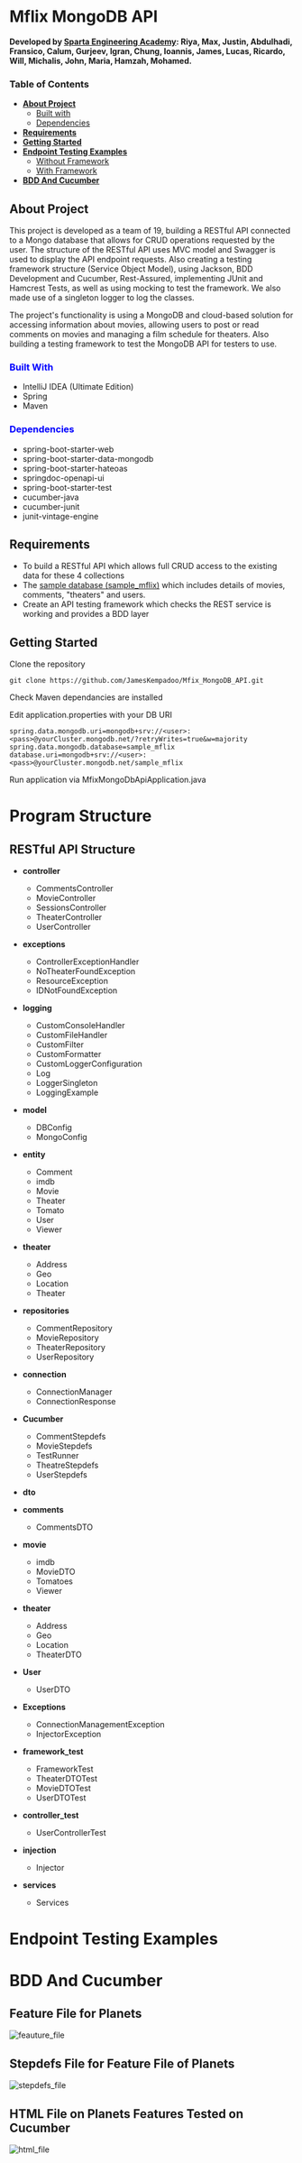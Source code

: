 # Mflix MongoDB API
**Developed by <ins>Sparta Engineering Academy</ins>: 
Riya, 
Max,
Justin,
Abdulhadi,
Fransico,
Calum,
Gurjeev,
Igran,
Chung,
Ioannis,
James,
Lucas,
Ricardo,
Will,
Michalis,
John,
Maria,
Hamzah,
Mohamed.**

### **Table of Contents**
* [**About Project**](#about-project)
    * [Built with](#built-with)
    * [Dependencies](#dependencies)
* [**Requirements**](#requirements)
* [**Getting Started**](#getting-started)
* [**Endpoint Testing Examples**](#endpoints)
    * [Without Framework](#without-framework)
    * [With Framework](#with-framework)
* [**BDD And Cucumber**](#bdd-and-cucumber)

## About Project


This project is developed as a team of 19, building a RESTful API connected to a Mongo database that allows for CRUD operations requested by the user. The structure of the 
RESTful API uses MVC model and Swagger is used to display the API endpoint requests.
Also creating a testing framework structure (Service Object Model), using Jackson,
BDD Development and Cucumber, Rest-Assured, implementing JUnit and Hamcrest Tests, as well as using mocking to test the framework. We also
made use of a singleton logger to log the classes.

The project's functionality is using a MongoDB and cloud-based solution for accessing information about movies,
allowing users to post or read comments on movies and managing a film schedule for theaters. Also building a testing framework to test the MongoDB API for testers to use.




### <span style="color: blue;">**Built With**</span>

* IntelliJ IDEA (Ultimate Edition)
* Spring
* Maven
### <span style="color: blue;">**Dependencies**</span>

* spring-boot-starter-web
* spring-boot-starter-data-mongodb
* spring-boot-starter-hateoas
* springdoc-openapi-ui
* spring-boot-starter-test
* cucumber-java
* cucumber-junit
* junit-vintage-engine

## Requirements

* To build a RESTful API which allows full CRUD access to the existing data for these 4 collections
* The [sample database (sample_mflix)](https://www.mongodb.com/docs/atlas/sample-data/sample-mflix/) which includes details of movies, comments, "theaters" and users.
* Create an API testing framework which checks the REST service is working and provides a BDD layer



## Getting Started

Clone the repository
```
git clone https://github.com/JamesKempadoo/Mfix_MongoDB_API.git
```
Check Maven dependancies are installed

Edit application.properties with your DB URI
```
spring.data.mongodb.uri=mongodb+srv://<user>:<pass>@yourCluster.mongodb.net/?retryWrites=true&w=majority
spring.data.mongodb.database=sample_mflix
database.uri=mongodb+srv://<user>:<pass>@yourCluster.mongodb.net/sample_mflix
```
Run application via MfixMongoDbApiApplication.java
# Program Structure
## RESTful API Structure

* **controller**
  * CommentsController
  * MovieController
  * SessionsController
  * TheaterController
  * UserController
  
* **exceptions**
  * ControllerExceptionHandler
  * NoTheaterFoundException
  * ResourceException
  * IDNotFoundException
 
* **logging**
  * CustomConsoleHandler
  * CustomFileHandler 
  * CustomFilter
  * CustomFormatter
  * CustomLoggerConfiguration
  * Log
  * LoggerSingleton
  * LoggingExample

* **model**
  * DBConfig
  * MongoConfig
  
* **entity**
  * Comment
  * imdb
  * Movie
  * Theater
  * Tomato
  * User
  * Viewer

* **theater**
  * Address
  * Geo
  * Location
  * Theater
  
* **repositories**
  * CommentRepository
  * MovieRepository
  * TheaterRepository 
  * UserRepository 

* **connection**
    * ConnectionManager
    * ConnectionResponse
  
* **Cucumber**
  * CommentStepdefs
  * MovieStepdefs
  * TestRunner
  * TheatreStepdefs
  * UserStepdefs

* **dto**
* **comments**
  * CommentsDTO 

* **movie**
  * imdb
  * MovieDTO
  * Tomatoes
  * Viewer

* **theater**
  * Address
  * Geo
  * Location
  * TheaterDTO

* **User**
  * UserDTO

* **Exceptions**
  * ConnectionManagementException
  * InjectorException

* **framework_test**
  * FrameworkTest
  * TheaterDTOTest
  * MovieDTOTest
  * UserDTOTest

* **controller_test**
  * UserControllerTest 

* **injection**
  * Injector

* **services**
  * Services

# Endpoint Testing Examples



# BDD And Cucumber


## Feature File for Planets

![feauture_file](https://github.com/JamesKempadoo/Mfix_MongoDB_API/blob/updatedreadme/programscreenshots/feature.png)

## Stepdefs File for Feature File of Planets

![stepdefs_file](https://github.com/JamesKempadoo/Mfix_MongoDB_API/blob/updatedreadme/programscreenshots/stepdefs.png)

## HTML File on Planets Features Tested on Cucumber

![html_file](https://github.com/JamesKempadoo/Mfix_MongoDB_API/blob/updatedreadme/programscreenshots/htmlfile.png)
